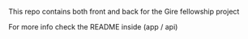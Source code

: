 This repo contains both front and back for the Gire fellowship project

For more info check the README inside (app / api)
